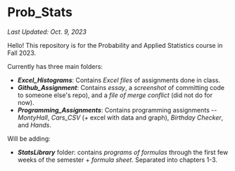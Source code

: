 # Prob_Stats
*Last Updated: Oct. 9, 2023*

Hello! This repository is for the Probability and Applied Statistics course in Fall 2023.

Currently has three main folders:
- ***Excel_Histograms***: Contains *Excel files* of assignments done in class.
- ***Github_Assignment***: Contains *essay*, a *screenshot* of committing code to someone else's repo), and a *file of merge conflict* (did not do for now).
- ***Programming_Assignments***: Contains programming assignments -- *MontyHall*, *Cars_CSV* (+ excel with data and graph), *Birthday Checker*, and *Hands*.

Will be adding:
- ***StatsLibrary*** folder: contains *programs of formulas* through the first few weeks of the semester + *formula sheet*. Separated into chapters 1-3.
